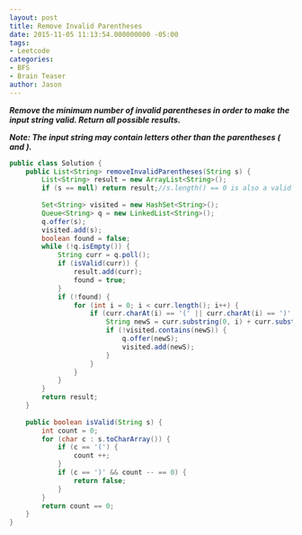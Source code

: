 ```yaml
---
layout: post
title: Remove Invalid Parentheses
date: 2015-11-05 11:13:54.000000000 -05:00
tags:
- Leetcode
categories:
- BFS
- Brain Teaser
author: Jason
---
```

<p><strong><em>Remove the minimum number of invalid parentheses in order to make the input string valid. Return all possible results.</p>

Note: The input string may contain letters other than the parentheses ( and ).</em></strong></p>
``` java
public class Solution {
    public List<String> removeInvalidParentheses(String s) {
        List<String> result = new ArrayList<String>();
        if (s == null) return result;//s.length() == 0 is also a valid result
        
        Set<String> visited = new HashSet<String>();
        Queue<String> q = new LinkedList<String>();
        q.offer(s);
        visited.add(s);
        boolean found = false;
        while (!q.isEmpty()) {
            String curr = q.poll();
            if (isValid(curr)) {
                result.add(curr);
                found = true;
            }
            if (!found) {
                for (int i = 0; i < curr.length(); i++) {
                    if (curr.charAt(i) == '(' || curr.charAt(i) == ')') {
                        String newS = curr.substring(0, i) + curr.substring(i + 1);
                        if (!visited.contains(newS)) {
                            q.offer(newS);
                            visited.add(newS);
                        }
                    }
                }
            }
        }
        return result;
    }
    
    public boolean isValid(String s) {
        int count = 0;
        for (char c : s.toCharArray()) {
            if (c == '(') {
                count ++;
            }
            if (c == ')' && count -- == 0) {
                return false;
            }
        }
        return count == 0;
    }
}
```
